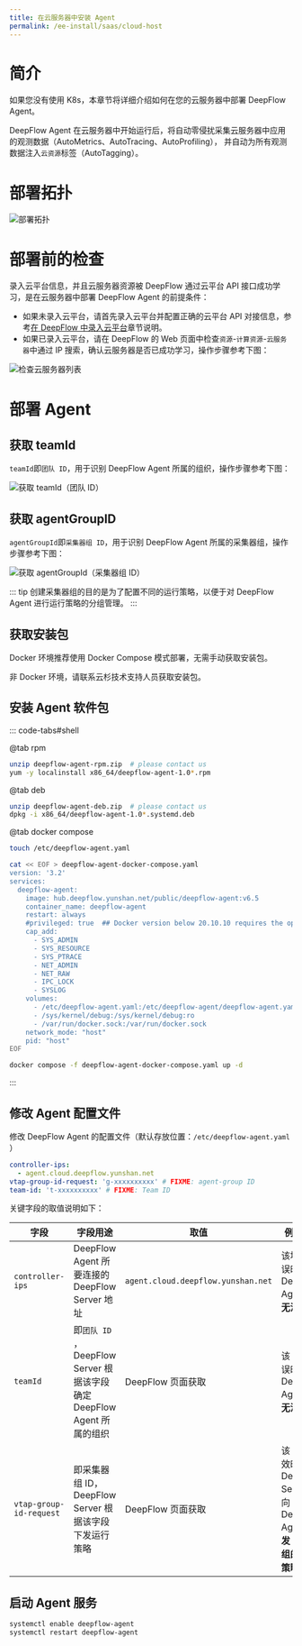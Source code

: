 ```yaml
---
title: 在云服务器中安装 Agent
permalink: /ee-install/saas/cloud-host
---
```


# 简介

如果您没有使用 K8s，本章节将详细介绍如何在您的云服务器中部署 DeepFlow Agent。

DeepFlow Agent 在云服务器中开始运行后，将自动零侵扰采集云服务器中应用的观测数据（AutoMetrics、AutoTracing、AutoProfiling）， 并自动为所有观测数据注入`云资源`标签（AutoTagging）。

# 部署拓扑

![部署拓扑](https://yunshan-guangzhou.oss-cn-beijing.aliyuncs.com/pub/pic/202407156694c79250a2a.jpeg)

# 部署前的检查

录入云平台信息，并且云服务器资源被 DeepFlow 通过云平台 API 接口成功学习，是在云服务器中部署 DeepFlow Agent 的前提条件：

- 如果未录入云平台，请首先录入云平台并配置正确的云平台 API 对接信息，参考[在 DeepFlow 中录入云平台](./cloud/)章节说明。
- 如果已录入云平台，请在 DeepFlow 的 Web 页面中检查`资源`-`计算资源`-`云服务器`中通过 IP 搜索，确认云服务器是否已成功学习，操作步骤参考下图：

![检查云服务器列表](https://yunshan-guangzhou.oss-cn-beijing.aliyuncs.com/pub/pic/2024080866b4a709808f6.png)

# 部署 Agent

## 获取 teamId

`teamId`即`团队 ID`，用于识别 DeepFlow Agent 所属的组织，操作步骤参考下图：

![获取 teamId（团队 ID）](https://yunshan-guangzhou.oss-cn-beijing.aliyuncs.com/pub/pic/2024080866b4a6fd05bc7.png)

## 获取 agentGroupID

`agentGroupId`即`采集器组 ID`，用于识别 DeepFlow Agent 所属的采集器组，操作步骤参考下图：

![获取 agentGroupId（采集器组 ID）](https://yunshan-guangzhou.oss-cn-beijing.aliyuncs.com/pub/pic/2024080866b4a7017f7b0.png)

::: tip
创建采集器组的目的是为了配置不同的运行策略，以便于对 DeepFlow Agent 进行运行策略的分组管理。
:::

## 获取安装包

Docker 环境推荐使用 Docker Compose 模式部署，无需手动获取安装包。

非 Docker 环境，请联系云杉技术支持人员获取安装包。

## 安装 Agent 软件包

::: code-tabs#shell

@tab rpm

```bash
unzip deepflow-agent-rpm.zip  # please contact us
yum -y localinstall x86_64/deepflow-agent-1.0*.rpm
```

@tab deb

```bash
unzip deepflow-agent-deb.zip  # please contact us
dpkg -i x86_64/deepflow-agent-1.0*.systemd.deb
```

@tab docker compose

```bash
touch /etc/deepflow-agent.yaml

cat << EOF > deepflow-agent-docker-compose.yaml
version: '3.2'
services:
  deepflow-agent:
    image: hub.deepflow.yunshan.net/public/deepflow-agent:v6.5
    container_name: deepflow-agent
    restart: always
    #privileged: true  ## Docker version below 20.10.10 requires the opening of the privileged mode, See https://github.com/moby/moby/pull/42836
    cap_add:
      - SYS_ADMIN
      - SYS_RESOURCE
      - SYS_PTRACE
      - NET_ADMIN
      - NET_RAW
      - IPC_LOCK
      - SYSLOG
    volumes:
      - /etc/deepflow-agent.yaml:/etc/deepflow-agent/deepflow-agent.yaml:ro
      - /sys/kernel/debug:/sys/kernel/debug:ro
      - /var/run/docker.sock:/var/run/docker.sock
    network_mode: "host"
    pid: "host"
EOF

docker compose -f deepflow-agent-docker-compose.yaml up -d
```

:::

## 修改 Agent 配置文件

修改 DeepFlow Agent 的配置文件（默认存放位置：`/etc/deepflow-agent.yaml` ）

```yaml
controller-ips:
  - agent.cloud.deepflow.yunshan.net
vtap-group-id-request: 'g-xxxxxxxxxx' # FIXME: agent-group ID
team-id: 't-xxxxxxxxxx' # FIXME: Team ID
```

关键字段的取值说明如下：

| 字段                    | 字段用途                                                                | 取值                               | 例外说明                                                                          |
| ----------------------- | ----------------------------------------------------------------------- | ---------------------------------- | --------------------------------------------------------------------------------- |
| `controller-ips`        | DeepFlow Agent 所要连接的 DeepFlow Server 地址                          | `agent.cloud.deepflow.yunshan.net` | 该地址错误时，DeepFlow Agent 将**无法注册**                                       |
| `teamId`                | 即`团队 ID` ， DeepFlow Server 根据该字段确定 DeepFlow Agent 所属的组织 | DeepFlow 页面获取                  | 该 ID 值错误时，DeepFlow Agent 将**无法注册**                                     |
| `vtap-group-id-request` | 即采集器组 ID，DeepFlow Server 根据该字段下发运行策略                   | DeepFlow 页面获取                  | 该 ID 值无效时，DeepFlow Server 会向 DeepFlow Agent **下发 default 组的运行策略** |

## 启动 Agent 服务

```bash
systemctl enable deepflow-agent
systemctl restart deepflow-agent
```
